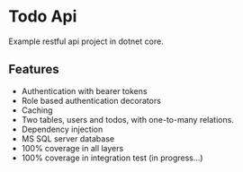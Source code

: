 # Todo Api

Example restful api project in dotnet core.

## Features
- Authentication with bearer tokens
- Role based authentication decorators
- Caching
- Two tables, users and todos, with one-to-many relations.
- Dependency injection
- MS SQL server database
- 100% coverage in all layers
- 100% coverage in integration test (in progress...)